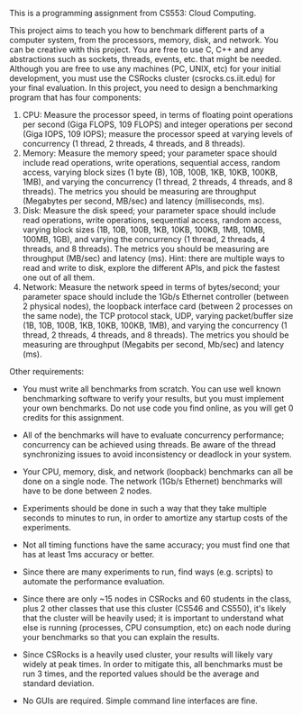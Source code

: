 This is a programming assignment from CS553: Cloud Computing.

This project aims to teach you how to benchmark different parts of a computer system, from the processors, memory, disk, and network.
You can be creative with this project. You are free to use C, C++ and any abstractions such as sockets, threads, events, etc. that might be needed. Although you are free to use any machines (PC, UNIX, etc) for your initial development, you must use the CSRocks cluster (csrocks.cs.iit.edu) for your final evaluation.
In this project, you need to design a benchmarking program that has four components:

1. CPU: Measure the processor speed, in terms of floating point operations per second (Giga FLOPS, 109 FLOPS) and integer operations per second (Giga IOPS, 109 IOPS); measure the processor speed at varying levels of concurrency (1 thread, 2 threads, 4 threads, and 8 threads).
2. Memory: Measure the memory speed; your parameter space should include read operations, write operations, sequential access, random access, varying block sizes (1 byte (B), 10B, 100B, 1KB, 10KB, 100KB, 1MB), and varying the concurrency (1 thread, 2 threads, 4 threads, and 8 threads). The metrics you should be measuring are throughput
(Megabytes per second, MB/sec) and latency (milliseconds, ms).
3. Disk: Measure the disk speed; your parameter space should include read operations, write operations, sequential access, random access, varying block sizes (1B, 10B, 100B, 1KB, 10KB, 100KB, 1MB, 10MB, 100MB, 1GB), and varying the concurrency (1 thread, 2 threads, 4 threads, and 8 threads). The metrics you should be measuring are throughput (MB/sec) and latency (ms). Hint: there are multiple ways to read and write to disk, explore the different APIs, and pick the fastest one out of all them.
4. Network: Measure the network speed in terms of bytes/second; your parameter space should include the 1Gb/s Ethernet controller (between 2 physical nodes), the loopback interface card (between 2 processes on the same node), the TCP protocol stack, UDP, varying packet/buffer size (1B, 10B, 100B, 1KB, 10KB, 100KB, 1MB), and varying the concurrency (1 thread, 2 threads, 4 threads, and 8 threads). The metrics you should be measuring are throughput (Megabits per second, Mb/sec) and latency (ms).

Other requirements:

* You must write all benchmarks from scratch. You can use well known benchmarking software to verify your results, but you must implement your own benchmarks. Do not use code you find online, as you will get 0 credits for this assignment.

* All of the benchmarks will have to evaluate concurrency performance; concurrency can be achieved using threads. Be aware of the thread synchronizing issues to avoid inconsistency or deadlock in your system.

* Your CPU, memory, disk, and network (loopback) benchmarks can all be done on a single node. The network (1Gb/s Ethernet) benchmarks will have to be done between 2 nodes.

* Experiments should be done in such a way that they take multiple seconds to minutes to run, in order to amortize any startup costs of the experiments.

* Not all timing functions have the same accuracy; you must find one that has at least 1ms accuracy or better.

* Since there are many experiments to run, find ways (e.g. scripts) to automate the performance evaluation.

* Since there are only ~15 nodes in CSRocks and 60 students in the class, plus 2 other classes that use this cluster (CS546 and CS550), it's likely that the cluster will be heavily used; it is important to understand what else is running (processes, CPU consumption,
etc) on each node during your benchmarks so that you can explain the results.

* Since CSRocks is a heavily used cluster, your results will likely vary widely at peak times. In order to mitigate this, all benchmarks must be run 3 times, and the reported values should be the average and standard deviation.

* No GUIs are required. Simple command line interfaces are fine.
